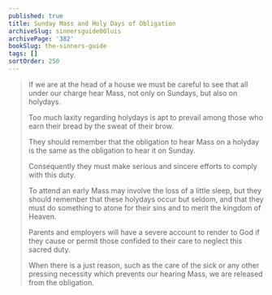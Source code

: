 ```yaml
---
published: true
title: Sunday Mass and Holy Days of Obligation
archiveSlug: sinnersguide00luis
archivePage: '382'
bookSlug: the-sinners-guide
tags: []
sortOrder: 250
---
```


> If we are at the head of a house we must be careful to see that all under our charge hear Mass, not only on Sundays, but also on holydays.
> 
> Too much laxity regarding holydays is apt to prevail among those who earn their bread by the sweat of their brow.
> 
> They should remember that the obligation to hear Mass on a holyday is the same as the obligation to hear it on Sunday.
> 
> Consequently they must make serious and sincere efforts to comply with this duty.
> 
> To attend an early Mass may involve the loss of a little sleep, but they should remember that these holydays occur but seldom, and that they must do something to atone for their sins and to merit the kingdom of Heaven.
> 
> Parents and employers will have a severe account to render to God if they cause or permit those confided to their care to neglect this sacred duty.
> 
> When there is a just reason, such as the care of the sick or any other pressing necessity which prevents our hearing Mass, we are released from the obligation.
